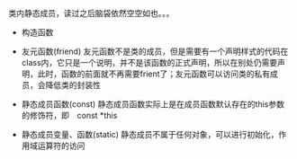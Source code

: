 类内静态成员，读过之后脑袋依然空空如也。。。

- 构造函数

- 友元函数(friend)
友元函数不是类的成员，但是需要有一个声明样式的代码在class内，它只是一个说明，并不是该函数的正式声明，所以在别处仍需要声明，此时，函数的前面就不再需要frient了；友元函数可以访问类的私有成员，会降低类的封装性

- 静态成员函数(const)
静态成员函数实际上是在成员函数默认存在的this参数的修饰符，即　const *this

- 静态成员变量、函数(static)
静态成员不属于任何对象，可以进行初始化，作用域运算符的访问